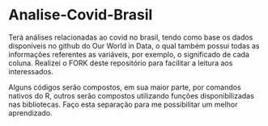 # Analise-Covid-Brasil
Terá análises relacionadas ao covid no brasil, tendo como base os dados disponíveis no github do Our World in Data, o qual também possui todas as informações referentes as variáveis, por exemplo, o significado de cada coluna. Realizei o FORK deste repositório para facilitar a leitura aos interessados. 

Alguns códigos serão compostos, em sua maior parte, por comandos nativos do R, outros serão compostos utilizando funções disponibilizadas nas bibliotecas. Faço esta separação para me possibilitar um melhor aprendizado.

